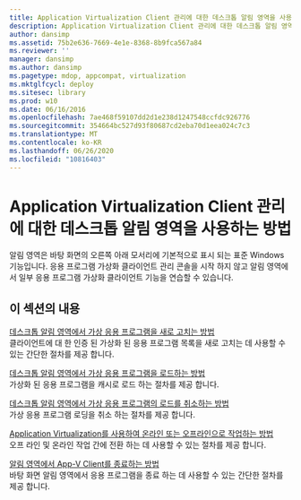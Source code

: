 ```yaml
---
title: Application Virtualization Client 관리에 대한 데스크톱 알림 영역을 사용하는 방법
description: Application Virtualization Client 관리에 대한 데스크톱 알림 영역을 사용하는 방법
author: dansimp
ms.assetid: 75b2e636-7669-4e1e-8368-8b9fca567a84
ms.reviewer: ''
manager: dansimp
ms.author: dansimp
ms.pagetype: mdop, appcompat, virtualization
ms.mktglfcycl: deploy
ms.sitesec: library
ms.prod: w10
ms.date: 06/16/2016
ms.openlocfilehash: 7ae468f59107dd2d1e238d1247548ccfdc926776
ms.sourcegitcommit: 354664bc527d93f80687cd2eba70d1eea024c7c3
ms.translationtype: MT
ms.contentlocale: ko-KR
ms.lasthandoff: 06/26/2020
ms.locfileid: "10816403"
---
```

# Application Virtualization Client 관리에 대한 데스크톱 알림 영역을 사용하는 방법


알림 영역은 바탕 화면의 오른쪽 아래 모서리에 기본적으로 표시 되는 표준 Windows 기능입니다. 응용 프로그램 가상화 클라이언트 관리 콘솔을 시작 하지 않고 알림 영역에서 일부 응용 프로그램 가상화 클라이언트 기능을 연습할 수 있습니다.

## 이 섹션의 내용


<a href="" id="how-to-refresh-virtual-applications-from-the-desktop-notification-area"></a>[데스크톱 알림 영역에서 가상 응용 프로그램을 새로 고치는 방법](how-to-refresh-virtual-applications-from-the-desktop-notification-area.md)  
클라이언트에 대 한 인증 된 가상화 된 응용 프로그램 목록을 새로 고치는 데 사용할 수 있는 간단한 절차를 제공 합니다.

<a href="" id="how-to-load-virtual-applications-from-the-desktop-notification-area"></a>[데스크톱 알림 영역에서 가상 응용 프로그램을 로드하는 방법](how-to-load-virtual-applications-from-the-desktop-notification-area.md)  
가상화 된 응용 프로그램을 캐시로 로드 하는 절차를 제공 합니다.

<a href="" id="how-to-cancel-loading-of-virtual-applications-from-the-desktop-notification-area"></a>[데스크톱 알림 영역에서 가상 응용 프로그램의 로드를 취소하는 방법](how-to-cancel-loading-of-virtual-applications-from-the-desktop-notification-area.md)  
가상 응용 프로그램 로딩을 취소 하는 절차를 제공 합니다.

<a href="" id="how-to-work-offline-or-online-with-application-virtualization"></a>[Application Virtualization를 사용하여 온라인 또는 오프라인으로 작업하는 방법](how-to-work-offline-or-online-with-application-virtualization.md)  
오프 라인 및 온라인 작업 간에 전환 하는 데 사용할 수 있는 절차를 제공 합니다.

<a href="" id="how-to-exit-the-app-v-client-from-the-notification-area"></a>[알림 영역에서 App-V Client를 종료하는 방법](how-to-exit-the-app-v-client-from-the-notification-area.md)  
바탕 화면 알림 영역에서 응용 프로그램을 종료 하는 데 사용할 수 있는 간단한 절차를 제공 합니다.

 

 





